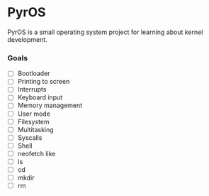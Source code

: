 # PyrOS
PyrOS is a small operating system project for learning about kernel development.

### Goals
- [ ] Bootloader
- [ ] Printing to screen
- [ ] Interrupts
- [ ] Keyboard input
- [ ] Memory management
- [ ] User mode
- [ ] Filesystem
- [ ] Multitasking
- [ ] Syscalls
- [ ] Shell
- [ ] neofetch like
- [ ] ls
- [ ] cd
- [ ] mkdir
- [ ] rm
